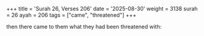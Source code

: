 +++
title = 'Surah 26, Verses 206'
date = '2025-08-30'
weight = 3138
surah = 26
ayah = 206
tags = ["came", "threatened"]
+++

then there came to them what they had been threatened with: